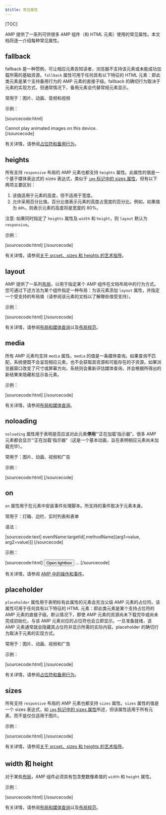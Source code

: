 ```yaml
---
$title: 常见属性
---
```


[TOC]

AMP 提供了一系列可供很多 AMP 组件（和 HTML 元素）使用的常见属性。本文档将逐一介绍每种常见属性。

## fallback

fallback 是一种惯例，可让相应元素告知读者，浏览器不支持该元素或未能成功加载所需的基础资源。`fallback` 属性可用于任何具有以下特征的 HTML 元素：即此类元素是某个支持备用行为的 AMP 元素的直接子级。fallback 的确切行为取决于元素的实现方式，但通常情况下，备用元素会代替常规元素显示。

常用于：图片、动画、音频和视频

示例：

[sourcecode:html]
<amp-anim src="animated.gif" width="466" height="355" layout="responsive" >
  <div fallback>Cannot play animated images on this device.</div>
</amp-anim>
[/sourcecode]

有关详情，请参阅[占位符和备用行为](../../../documentation/guides-and-tutorials/develop/style_and_layout/placeholders.md)。

## heights

所有支持 `responsive` 布局的 AMP 元素也都支持 `heights` 属性。此属性的值是一个基于媒体表达式的 sizes 表达式，类似于 [`img` 标记中的 sizes 属性](https://developer.mozilla.org/zh_CN/docs/Web/HTML/Element/img)，但有以下两项主要区别：


1. 该值适用于元素的高度，但不适用于宽度。
2. 允许采用百分比值。百分比值表示元素的高度占宽度的百分比。例如，如果值为 `80%`，则表示元素的高度将是宽度的 80%。

注意: 如果同时指定了 `heights` 属性及 `width` 和 `height`，则 `layout` 默认为 `responsive`。

示例：

[sourcecode:html]
<amp-img src="amp.png"
    width="320" height="256"
    heights="(min-width:500px) 200px, 80%">
</amp-img>
[/sourcecode]

有关详情，请参阅[关于 srcset、sizes 和 heights 的艺术指导](../../../documentation/guides-and-tutorials/develop/style_and_layout/art_direction.md)。

## layout

AMP 提供了一系列[布局](../../../documentation/guides-and-tutorials/develop/style_and_layout/control_layout.md#the-layout-attribute)，以用于指定某个 AMP 组件在文档布局中的行为方式。您可通过下述方法为某个组件指定一种布局：为该元素添加 `layout` 属性，并指定一个受支持的布局值（请参阅该元素的文档以了解哪些值受支持）。

示例：

[sourcecode:html]
<amp-img src="/img/amp.jpg"
    width="1080"
    height="610"
    layout="responsive"
    alt="an image">
</amp-img>
[/sourcecode]

有关详情，请参阅[布局和媒体查询](../../../documentation/guides-and-tutorials/develop/style_and_layout/control_layout.md)以及[布局规范](amp-html-layout/index.md)。

## media <a name="media"></a>

所有 AMP 元素均支持 `media` 属性。`media` 的值是一条媒体查询。如果查询不匹配，系统便既不会呈现相应元素，也不会获取其资源和可能存在的子资源。如果浏览器窗口改变了尺寸或屏幕方向，系统则会重新评估媒体查询，并会根据所得出的新结果来隐藏和显示各元素。

示例：

[sourcecode:html]
<amp-img
    media="(min-width: 650px)"
    src="wide.jpg"
    width="466"
    height="355" layout="responsive"></amp-img>
<amp-img
    media="(max-width: 649px)"
    src="narrow.jpg"
    width="527"
    height="193" layout="responsive"></amp-img>
[/sourcecode]

有关详情，请参阅[布局和媒体查询](../../../documentation/guides-and-tutorials/develop/style_and_layout/control_layout.md#element-media-queries)。

## noloading

`noloading` 属性用于表明是否应该对此元素**停用**“‘正在加载’指示器”。很多 AMP 元素都会显示“‘正在加载’指示器”（这是一个基本动画，旨在表明相应元素尚未加载完毕）。

常用于：图片、动画、视频和广告

示例：

[sourcecode:html]
<amp-img src="card.jpg"
    noloading
    height="190"
    width="297"
    layout="responsive">
</amp-img>
[/sourcecode]

## on

`on` 属性用于在元素中安装事件处理脚本。所支持的事件取决于元素本身。

常用于：灯箱、边栏、实时列表和表单

语法：

[sourcecode:text]
eventName:targetId[.methodName[(arg1=value, arg2=value)]]
[/sourcecode]

示例：

[sourcecode:html]
<button on="tap:my-lightbox">Open lightbox</button>
<amp-lightbox id="my-lightbox" layout="nodisplay">
  ...
</amp-lightbox>
[/sourcecode]

有关详情，请参阅 [AMP 中的操作和事件](https://github.com/ampproject/amphtml/blob/master/spec/amp-actions-and-events.md)。

## placeholder

`placeholder` 属性用于表明标有此属性的元素会充当父级 AMP 元素的占位符。该属性可用于任何具有以下特征的 HTML 元素：即此类元素是某个支持占位符的 AMP 元素的直接子级。默认情况下，即使 AMP 元素的资源尚未下载完毕或尚未完成初始化，与该 AMP 元素对应的占位符也会立即显示。一旦准备就绪，该 AMP 元素通常就会隐藏其占位符并显示所需的实际内容。placeholder 的确切行为取决于元素的实现方式。

常用于：图片、动画、视频和广告

示例：

[sourcecode:html]
<amp-anim src="animated.gif" width="466" height="355" layout="responsive">
  <amp-img placeholder src="preview.png" layout="fill"></amp-img>
</amp-anim>
[/sourcecode]

有关详情，请参阅[占位符和备用行为](../../../documentation/guides-and-tutorials/develop/style_and_layout/placeholders.md)。

## sizes

所有支持 `responsive` 布局的 AMP 元素也都支持 `sizes` 属性。`sizes` 属性的值是一个 sizes 表达式，如 [`img` 标记中的 sizes 属性](https://developer.mozilla.org/zh_CN/docs/Web/HTML/Element/img)所述，但该属性适用于所有元素，而不是仅仅适用于图片。

示例：

[sourcecode:html]
<amp-img src="amp.png"
    width="400" height="300"
    layout="responsive"
    sizes="(min-width: 320px) 320px, 100vw">
</amp-img>
[/sourcecode]

有关详情，请参阅[关于 srcset、sizes 和 heights 的艺术指导](../../../documentation/guides-and-tutorials/develop/style_and_layout/art_direction.md)。

## width 和 height

对于某些[布局](../../../documentation/guides-and-tutorials/develop/style_and_layout/control_layout.md#the-layout-attribute)，AMP 组件必须具有包含整数像素值的 `width` 和 `height` 属性。

示例：

[sourcecode:html]
<amp-anim width="245"
    height="300"
    src="/img/cat.gif"
    alt="cat animation">
</amp-anim>
[/sourcecode]

有关详情，请参阅[布局和媒体查询](../../../documentation/guides-and-tutorials/develop/style_and_layout/control_layout.md)以及[布局规范](amp-html-layout/index.md)。
